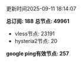 更新时间2025-09-11 18:14:07

**总订阅: 188**
**总节点: 49961**
- vless节点: 23191
- hysteria2节点: 20

**google ping有效节点: 257**
